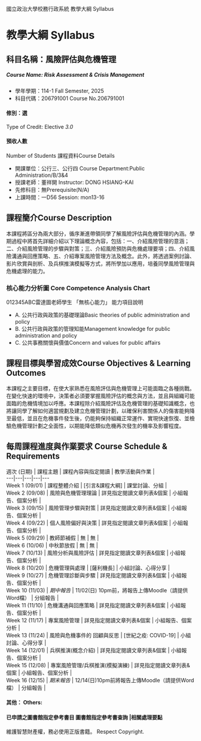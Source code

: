 國立政治大學校務行政系統 教學大綱 Syllabus
# 教學大綱 Syllabus
##  科目名稱：風險評估與危機管理
#####  Course Name: Risk Assessment & Crisis Management
  * 學年學期：114-1 Fall Semester, 2025 
  * 科目代碼：206791001 Course No.206791001
#### 修別：選
Type of Credit: Elective 
_3.0_
#### 預收人數
Number of Students
課程資料Course Details
  * 開課單位：公行三、公行四 Course Department:Public Administration/B/3&4 
  * 授課老師：董祥開 Instructor: DONG HSIANG-KAI 
  * 先修科目：無Prerequisite(N/A)
  * 上課時間：一D56 Session: mon13-16 
##  課程簡介Course Description
本課程將區分為兩大部分，循序漸進帶領同學了解風險評估與危機管理的內涵。學期過程中將首先詳細介紹以下理論概念內容，包括：一、介紹風險管理的意涵；二、介紹風險管理的步驟與對策；三、介紹風險預防與危機處理要項；四、介紹風險溝通與回應策略、五、介紹專案風險管理方法及概念。此外，將透過案例討論、影片欣賞與剖析、及兵棋推演模擬等方式，將所學加以應用，培養同學風險管理與危機處理的能力。
###  核心能力分析圖 Core Competence Analysis Chart
012345ABC雷達圖老師學生
「無核心能力」 
能力項目說明
  * A. 公共行政與政策的基礎理論Basic theories of public administration and policy
  * B. 公共行政與政策的管理知能Management knowledge for public administration and policy
  * C. 公共事務關懷與價值Concern and values for public affairs
##  課程目標與學習成效Course Objectives & Learning Outcomes 
本課程之主要目標，在使大家熟悉在風險評估與危機管理上可能面臨之各種挑戰。在變化快速的環境中，決策者必須要掌握風險評估的概念與方法，並且與組織可能面臨的危機情境加以呼應。本課程除介紹風險評估及危機管理的基礎知識概念，也將讓同學了解如何適當規劃及建立危機管理計劃，以確保利害關係人的傷害能夠降至最低，並且在危機事件發生後，仍能夠保持組織正常運作、實現快速恢復、並檢驗危機管理計劃之全面性，以期能降低類似危機再次發生的機率及影響程度。
##  每周課程進度與作業要求 Course Schedule & Requirements
週次 (日期) |  課程主題 |  課程內容與指定閱讀 |  教學活動與作業 |   
---|---|---|---|---  
Week 1 (09/01) |  課程整體介紹 |  [引言&課程大綱] |  課堂討論、分組 |   
Week 2 (09/08) |  風險與危機管理理論 |  詳見指定閱讀文章列表&個案 |  小組報告、個案分析 |   
Week 3 (09/15) |  風險管理步驟與對策 |  詳見指定閱讀文章列表&個案 |  小組報告、個案分析 |   
Week 4 (09/22) |  個人風險偏好與決策 |  詳見指定閱讀文章列表&個案 |  小組報告、個案分析 |   
Week 5 (09/29) |  教師節補假 |  無 |  無 |   
Week 6 (10/06) |  中秋節放假 |  無 |  無 |   
Week 7 (10/13) |  風險分析與風險評估 |  詳見指定閱讀文章列表&個案 |  小組報告、個案分析 |   
Week 8 (10/20) |  危機管理與處理 |  [薩利機長] |  小組討論、心得分享 |   
Week 9 (10/27) |  危機管理診斷與步驟 |  詳見指定閱讀文章列表&個案 |  小組報告、個案分析 |   
Week 10 (11/03) |  _期中報告_ |  11/02(日) 10pm前，將報告上傳Moodle（請提供Word檔） |  分組報告 |   
Week 11 (11/10) |  危機溝通與回應策略 |  詳見指定閱讀文章列表&個案 |  小組報告、個案分析 |   
Week 12 (11/17) |  專案風險管理 |  詳見指定閱讀文章列表&個案 |  小組報告、個案分析 |   
Week 13 (11/24) |  風險與危機事件的 回顧與反思 |  [世紀之疫: COVID-19] |  小組討論、心得分享 |   
Week 14 (12/01) |  兵棋推演(概念介紹) |  詳見指定閱讀文章列表&個案 |  小組報告、個案分析 |   
Week 15 (12/08) |  專案風險管理/兵棋推演(模擬演練) |  詳見指定閱讀文章列表&個案 |  小組報告、個案分析 |   
Week 16 (12/15) |  _期末報告_ |  12/14(日)10pm前將報告上傳Moodle（請提供Word檔） |  分組報告 |   
####  其他： Others:
####  已申請之圖書館指定參考書目  圖書館指定參考書查詢 |相關處理要點
維護智慧財產權，務必使用正版書籍。 Respect Copyright.